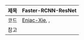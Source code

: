 |제목|Faster-RCNN-ResNet|
|-|-|
|코드|[Eniac-Xie](https://github.com/Eniac-Xie/faster-rcnn-resnet), [](), []()|
|참고||